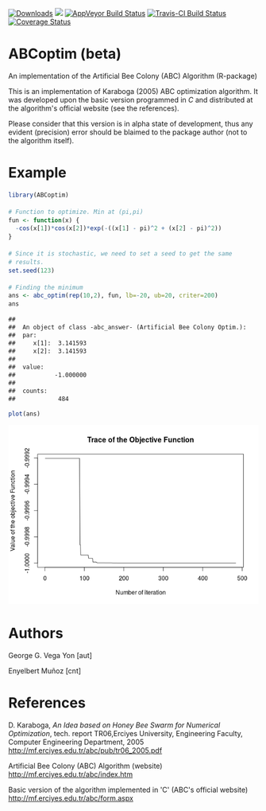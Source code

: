 [![Downloads](http://cranlogs.r-pkg.org/badges/ABCoptim)](http://cran.rstudio.com/web/packages/ABCoptim/index.html) [![](http://cranlogs.r-pkg.org/badges/grand-total/ABCoptim)](http://cran.rstudio.com/web/packages/ABCoptim/index.html) [![AppVeyor Build Status](https://ci.appveyor.com/api/projects/status/github/gvegayon/ABCoptim?branch=master&svg=true)](https://ci.appveyor.com/project/gvegayon/ABCoptim) [![Travis-CI Build Status](https://travis-ci.org/gvegayon/ABCoptim.svg?branch=master)](https://travis-ci.org/gvegayon/ABCoptim) [![Coverage Status](https://img.shields.io/codecov/c/github/gvegayon/ABCoptim/master.svg)](https://codecov.io/github/gvegayon/ABCoptim?branch=master)

ABCoptim (beta)
===============

An implementation of the Artificial Bee Colony (ABC) Algorithm (R-package)

This is an implementation of Karaboga (2005) ABC optimization algorithm. It was developed upon the basic version programmed in *C* and distributed at the algorithm's official website (see the references).

Please consider that this version is in alpha state of development, thus any evident (precision) error should be blaimed to the package author (not to the algorithm itself).

Example
=======

``` r
library(ABCoptim)

# Function to optimize. Min at (pi,pi)
fun <- function(x) {
  -cos(x[1])*cos(x[2])*exp(-((x[1] - pi)^2 + (x[2] - pi)^2))
}

# Since it is stochastic, we need to set a seed to get the same
# results.
set.seed(123)

# Finding the minimum
ans <- abc_optim(rep(10,2), fun, lb=-20, ub=20, criter=200)
ans
```

    ## 
    ##  An object of class -abc_answer- (Artificial Bee Colony Optim.):
    ##  par:
    ##     x[1]:  3.141593
    ##     x[2]:  3.141593
    ## 
    ##  value:
    ##           -1.000000
    ## 
    ##  counts:
    ##            484

``` r
plot(ans)
```

![](README_files/figure-markdown_github/example1-1.png)

Authors
=======

George G. Vega Yon \[aut\]

Enyelbert Muñoz \[cnt\]

References
==========

D. Karaboga, *An Idea based on Honey Bee Swarm for Numerical Optimization*, tech. report TR06,Erciyes University, Engineering Faculty, Computer Engineering Department, 2005 <http://mf.erciyes.edu.tr/abc/pub/tr06_2005.pdf>

Artificial Bee Colony (ABC) Algorithm (website) <http://mf.erciyes.edu.tr/abc/index.htm>

Basic version of the algorithm implemented in 'C' (ABC's official website) <http://mf.erciyes.edu.tr/abc/form.aspx>
